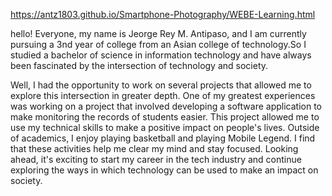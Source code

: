 https://antz1803.github.io/Smartphone-Photography/WEBE-Learning.html


hello! Everyone, my name is Jeorge Rey M. Antipaso, and I am currently pursuing a 3nd year of college from an Asian college of technology.So I studied a bachelor of science in information technology and have always been fascinated by the intersection of technology and society. 

Well, I had the opportunity to work on several projects that allowed me to explore this intersection in greater depth. One of my greatest experiences was working on a project that involved developing a software application to make monitoring the records of students easier. This project allowed me to use my technical skills to make a positive impact on people's lives. Outside of academics, I enjoy playing basketball and playing Mobile Legend. I find that these activities help me clear my mind and stay focused. Looking ahead, it's exciting to start my career in the tech industry and continue exploring the ways in which technology can be used to make an impact on society.
